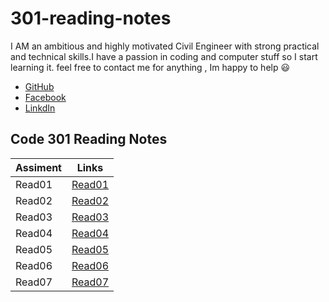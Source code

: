 # 301-reading-notes


I AM an ambitious and highly motivated Civil Engineer with strong practical and technical skills.I have a passion in coding and computer stuff so I start learning it.
 feel free to contact me for anything , Im happy to help 😃
 * [GitHub](https://github.com/AnasAGc)
 * [Facebook](https://fb.com/Anasx0x)
 * [LinkdIn ](https://github.com/AnasAGc)



 ## Code 301 Reading Notes
 
Assiment     |      Links           | 
------------ | ---------------------|
   Read01    | [Read01](Read01.md)  |
   Read02    | [Read02](Read02.md)  |
   Read03    | [Read03](Read03.md)  |
   Read04    | [Read04](Read04.md)  |
   Read05    | [Read05](Read05.md)  |
   Read06    | [Read06](Read06.md)  |
   Read07    | [Read07](Read07.md)  |
   
